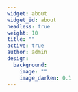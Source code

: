 ```yaml
---
widget: about
widget_id: about
headless: true
weight: 10
title: ""
active: true
author: admin
design:
  background:
    image: ""
    image_darken: 0.1
---
```


